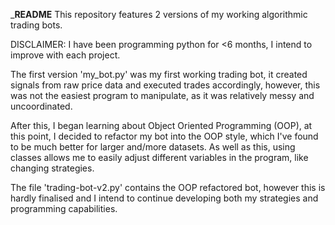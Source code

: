 _____README____
This repository features 2 versions of my working algorithmic trading bots.

DISCLAIMER: I have been programming python for <6 months, I intend to improve with each project.

The first version 'my_bot.py' was my first working trading bot, it created signals from raw price data and executed trades accordingly, however, this was not the easiest program to manipulate, as it was relatively messy and uncoordinated.

After this, I began learning about Object Oriented Programming (OOP), at this point, I decided to refactor my bot into the OOP style, which I've found to be much better for larger and/more datasets. As well as this, using classes allows me to easily adjust different variables in the program, like changing strategies.

The file 'trading-bot-v2.py' contains the OOP refactored bot, however this is hardly finalised and I intend to continue developing both my strategies and programming capabilities.


